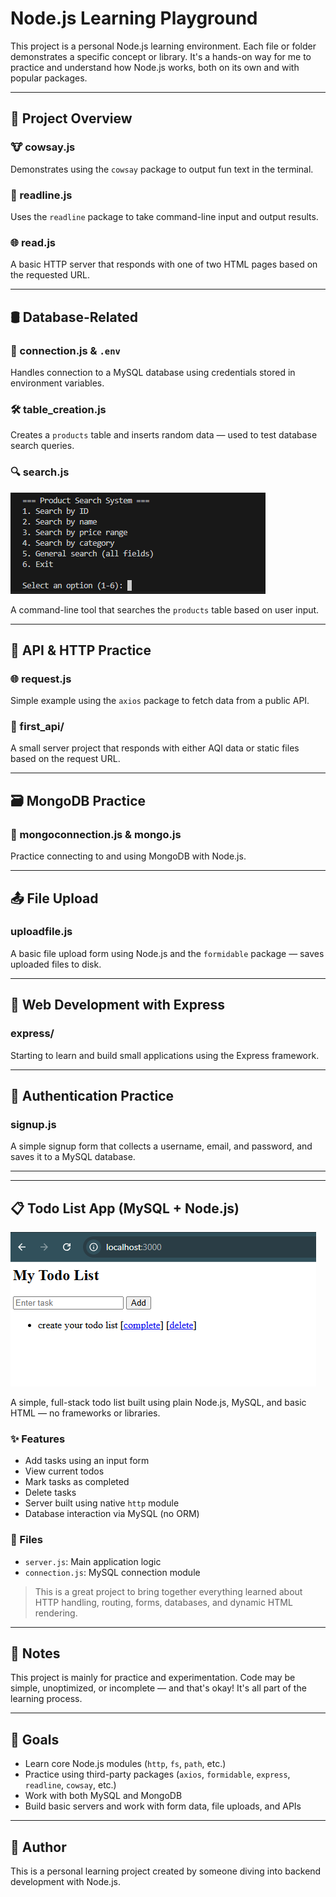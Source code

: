 # Node.js Learning Playground

This project is a personal Node.js learning environment. Each file or folder demonstrates a specific concept or library. It's a hands-on way for me to practice and understand how Node.js works, both on its own and with popular packages.

---

## 📁 Project Overview

### 🐮 cowsay.js
Demonstrates using the `cowsay` package to output fun text in the terminal.

### 📖 readline.js
Uses the `readline` package to take command-line input and output results.

### 🌐 read.js
A basic HTTP server that responds with one of two HTML pages based on the requested URL.

---

## 🛢️ Database-Related

### 🔌 connection.js & `.env`
Handles connection to a MySQL database using credentials stored in environment variables.

### 🛠️ table_creation.js
Creates a `products` table and inserts random data — used to test database search queries.

### 🔍 search.js
![Search menu screenshot](./search.png)

A command-line tool that searches the `products` table based on user input.

---

## 🔗 API & HTTP Practice

### 🌐 request.js
Simple example using the `axios` package to fetch data from a public API.

### 📁 first_api/
A small server project that responds with either AQI data or static files based on the request URL.

---

## 🗃️ MongoDB Practice

### 🧪 mongoconnection.js & mongo.js
Practice connecting to and using MongoDB with Node.js.

---

## 📤 File Upload

### uploadfile.js
A basic file upload form using Node.js and the `formidable` package — saves uploaded files to disk.

---

## 🚀 Web Development with Express

### express/
Starting to learn and build small applications using the Express framework.

---

## 🔐 Authentication Practice

### signup.js
A simple signup form that collects a username, email, and password, and saves it to a MySQL database.

---

---

## 📋 Todo List App (MySQL + Node.js)

![Todo Screenshot](./todo1.png)

A simple, full-stack todo list built using plain Node.js, MySQL, and basic HTML — no frameworks or libraries.

### ✨ Features
- Add tasks using an input form
- View current todos
- Mark tasks as completed
- Delete tasks
- Server built using native `http` module
- Database interaction via MySQL (no ORM)

### 📁 Files
- `server.js`: Main application logic
- `connection.js`: MySQL connection module

> This is a great project to bring together everything learned about HTTP handling, routing, forms, databases, and dynamic HTML rendering.

---


## 📌 Notes

This project is mainly for practice and experimentation. Code may be simple, unoptimized, or incomplete — and that's okay! It's all part of the learning process.

---

## 🧠 Goals

- Learn core Node.js modules (`http`, `fs`, `path`, etc.)
- Practice using third-party packages (`axios`, `formidable`, `express`, `readline`, `cowsay`, etc.)
- Work with both MySQL and MongoDB
- Build basic servers and work with form data, file uploads, and APIs

---

## 💬 Author

This is a personal learning project created by someone diving into backend development with Node.js.
